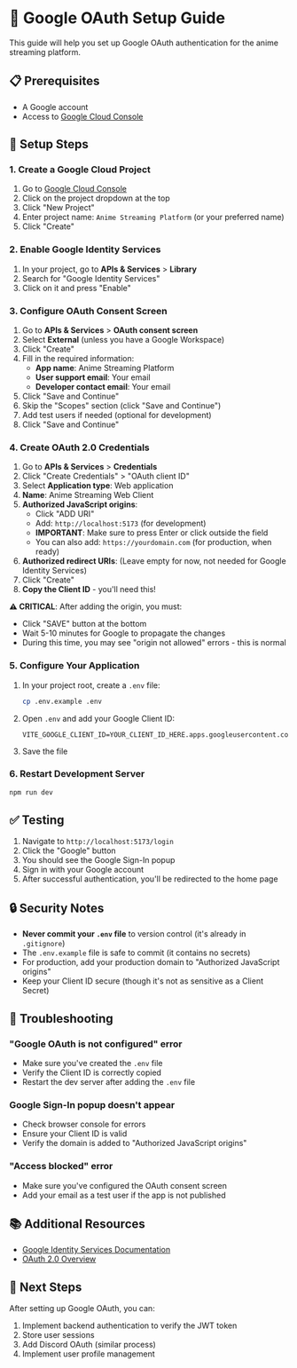 # 🔐 Google OAuth Setup Guide

This guide will help you set up Google OAuth authentication for the anime streaming platform.

## 📋 Prerequisites
- A Google account
- Access to [Google Cloud Console](https://console.cloud.google.com/)

## 🚀 Setup Steps

### 1. Create a Google Cloud Project

1. Go to [Google Cloud Console](https://console.cloud.google.com/)
2. Click on the project dropdown at the top
3. Click "New Project"
4. Enter project name: `Anime Streaming Platform` (or your preferred name)
5. Click "Create"

### 2. Enable Google Identity Services

1. In your project, go to **APIs & Services** > **Library**
2. Search for "Google Identity Services"
3. Click on it and press "Enable"

### 3. Configure OAuth Consent Screen

1. Go to **APIs & Services** > **OAuth consent screen**
2. Select **External** (unless you have a Google Workspace)
3. Click "Create"
4. Fill in the required information:
   - **App name**: Anime Streaming Platform
   - **User support email**: Your email
   - **Developer contact email**: Your email
5. Click "Save and Continue"
6. Skip the "Scopes" section (click "Save and Continue")
7. Add test users if needed (optional for development)
8. Click "Save and Continue"

### 4. Create OAuth 2.0 Credentials

1. Go to **APIs & Services** > **Credentials**
2. Click "Create Credentials" > "OAuth client ID"
3. Select **Application type**: Web application
4. **Name**: Anime Streaming Web Client
5. **Authorized JavaScript origins**:
   - Click "ADD URI"
   - Add: `http://localhost:5173` (for development)
   - **IMPORTANT**: Make sure to press Enter or click outside the field
   - You can also add: `https://yourdomain.com` (for production, when ready)
6. **Authorized redirect URIs**: (Leave empty for now, not needed for Google Identity Services)
7. Click "Create"
8. **Copy the Client ID** - you'll need this!

**⚠️ CRITICAL**: After adding the origin, you must:
- Click "SAVE" button at the bottom
- Wait 5-10 minutes for Google to propagate the changes
- During this time, you may see "origin not allowed" errors - this is normal

### 5. Configure Your Application

1. In your project root, create a `.env` file:
   ```bash
   cp .env.example .env
   ```

2. Open `.env` and add your Google Client ID:
   ```env
   VITE_GOOGLE_CLIENT_ID=YOUR_CLIENT_ID_HERE.apps.googleusercontent.com
   ```

3. Save the file

### 6. Restart Development Server

```bash
npm run dev
```

## ✅ Testing

1. Navigate to `http://localhost:5173/login`
2. Click the "Google" button
3. You should see the Google Sign-In popup
4. Sign in with your Google account
5. After successful authentication, you'll be redirected to the home page

## 🔒 Security Notes

- **Never commit your `.env` file** to version control (it's already in `.gitignore`)
- The `.env.example` file is safe to commit (it contains no secrets)
- For production, add your production domain to "Authorized JavaScript origins"
- Keep your Client ID secure (though it's not as sensitive as a Client Secret)

## 🐛 Troubleshooting

### "Google OAuth is not configured" error
- Make sure you've created the `.env` file
- Verify the Client ID is correctly copied
- Restart the dev server after adding the `.env` file

### Google Sign-In popup doesn't appear
- Check browser console for errors
- Ensure your Client ID is valid
- Verify the domain is added to "Authorized JavaScript origins"

### "Access blocked" error
- Make sure you've configured the OAuth consent screen
- Add your email as a test user if the app is not published

## 📚 Additional Resources

- [Google Identity Services Documentation](https://developers.google.com/identity/gsi/web)
- [OAuth 2.0 Overview](https://developers.google.com/identity/protocols/oauth2)

## 🔄 Next Steps

After setting up Google OAuth, you can:
1. Implement backend authentication to verify the JWT token
2. Store user sessions
3. Add Discord OAuth (similar process)
4. Implement user profile management
